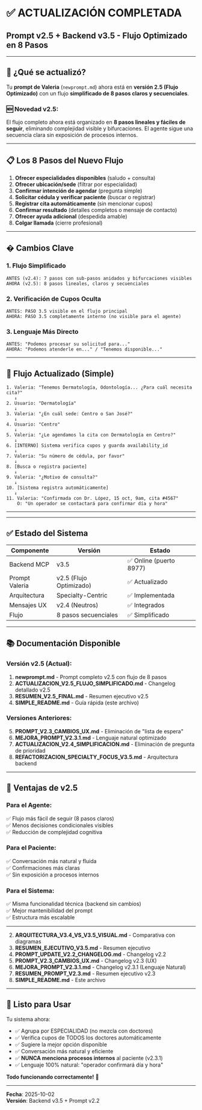 # ✅ ACTUALIZACIÓN COMPLETADA
## Prompt v2.5 + Backend v3.5 - Flujo Optimizado en 8 Pasos

---

## 🎯 ¿Qué se actualizó?

Tu **prompt de Valeria** (`newprompt.md`) ahora está en **versión 2.5 (Flujo Optimizado)** con un flujo **simplificado de 8 pasos claros y secuenciales**.

### **🆕 Novedad v2.5**: 
El flujo completo ahora está organizado en **8 pasos lineales y fáciles de seguir**, eliminando complejidad visible y bifurcaciones. El agente sigue una secuencia clara sin exposición de procesos internos.

---

## 📋 Los 8 Pasos del Nuevo Flujo

1. **Ofrecer especialidades disponibles** (saludo + consulta)
2. **Ofrecer ubicación/sede** (filtrar por especialidad)
3. **Confirmar intención de agendar** (pregunta simple)
4. **Solicitar cédula y verificar paciente** (buscar o registrar)
5. **Registrar cita automáticamente** (sin mencionar cupos)
6. **Confirmar resultado** (detalles completos o mensaje de contacto)
7. **Ofrecer ayuda adicional** (despedida amable)
8. **Colgar llamada** (cierre profesional)

---

## � Cambios Clave

### **1. Flujo Simplificado**
```
ANTES (v2.4): 7 pasos con sub-pasos anidados y bifurcaciones visibles
AHORA (v2.5): 8 pasos lineales, claros y secuenciales
```

### **2. Verificación de Cupos Oculta**
```
ANTES: PASO 3.5 visible en el flujo principal
AHORA: PASO 3.5 completamente interno (no visible para el agente)
```

### **3. Lenguaje Más Directo**
```
ANTES: "Podemos procesar su solicitud para..."
AHORA: "Podemos atenderle en..." / "Tenemos disponible..."
```

---

## 🔄 Flujo Actualizado (Simple)

```
1. Valeria: "Tenemos Dermatología, Odontología... ¿Para cuál necesita cita?"
   ↓
2. Usuario: "Dermatología"
   ↓
3. Valeria: "¿En cuál sede: Centro o San José?"
   ↓
4. Usuario: "Centro"
   ↓
5. Valeria: "¿Le agendamos la cita con Dermatología en Centro?"
   ↓
6. [INTERNO] Sistema verifica cupos y guarda availability_id
   ↓
7. Valeria: "Su número de cédula, por favor"
   ↓
8. [Busca o registra paciente]
   ↓
9. Valeria: "¿Motivo de consulta?"
   ↓
10. [Sistema registra automáticamente]
   ↓
11. Valeria: "Confirmada con Dr. López, 15 oct, 9am, cita #4567"
    O: "Un operador se contactará para confirmar día y hora"
```

---
---

## ✅ Estado del Sistema

| Componente | Versión | Estado |
|------------|---------|--------|
| Backend MCP | v3.5 | ✅ Online (puerto 8977) |
| Prompt Valeria | v2.5 (Flujo Optimizado) | ✅ Actualizado |
| Arquitectura | Specialty-Centric | ✅ Implementada |
| Mensajes UX | v2.4 (Neutros) | ✅ Integrados |
| Flujo | 8 pasos secuenciales | ✅ Simplificado |

---

## 📚 Documentación Disponible

### Versión v2.5 (Actual):
1. **newprompt.md** - Prompt completo v2.5 con flujo de 8 pasos
2. **ACTUALIZACION_V2.5_FLUJO_SIMPLIFICADO.md** - Changelog detallado v2.5
3. **RESUMEN_V2.5_FINAL.md** - Resumen ejecutivo v2.5
4. **SIMPLE_README.md** - Guía rápida (este archivo)

### Versiones Anteriores:
5. **PROMPT_V2.3_CAMBIOS_UX.md** - Eliminación de "lista de espera"
6. **MEJORA_PROMPT_V2.3.1.md** - Lenguaje natural optimizado
7. **ACTUALIZACION_V2.4_SIMPLIFICACION.md** - Eliminación de pregunta de prioridad
8. **REFACTORIZACION_SPECIALTY_FOCUS_V3.5.md** - Arquitectura backend

---

## 🚀 Ventajas de v2.5

### Para el Agente:
✅ Flujo más fácil de seguir (8 pasos claros)  
✅ Menos decisiones condicionales visibles  
✅ Reducción de complejidad cognitiva  

### Para el Paciente:
✅ Conversación más natural y fluida  
✅ Confirmaciones más claras  
✅ Sin exposición a procesos internos  

### Para el Sistema:
✅ Misma funcionalidad técnica (backend sin cambios)  
✅ Mejor mantenibilidad del prompt  
✅ Estructura más escalable  

---
2. **ARQUITECTURA_V3.4_VS_V3.5_VISUAL.md** - Comparativa con diagramas
3. **RESUMEN_EJECUTIVO_V3.5.md** - Resumen ejecutivo
4. **PROMPT_UPDATE_V2.2_CHANGELOG.md** - Changelog v2.2
5. **PROMPT_V2.3_CAMBIOS_UX.md** - Changelog v2.3 (UX)
6. **MEJORA_PROMPT_V2.3.1.md** - Changelog v2.3.1 (Lenguaje Natural)
7. **RESUMEN_PROMPT_V2.3.md** - Resumen ejecutivo v2.3
8. **SIMPLE_README.md** - Este archivo

---

## 🚀 Listo para Usar

Tu sistema ahora:
- ✅ Agrupa por ESPECIALIDAD (no mezcla con doctores)
- ✅ Verifica cupos de TODOS los doctores automáticamente
- ✅ Sugiere la mejor opción disponible
- ✅ Conversación más natural y eficiente
- ✅ **NUNCA menciona procesos internos** al paciente (v2.3.1)
- ✅ Lenguaje 100% natural: "operador confirmará día y hora"

**Todo funcionando correctamente!** 🎉

---

**Fecha**: 2025-10-02  
**Versión**: Backend v3.5 + Prompt v2.2
